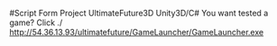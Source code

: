 #Script Form Project UltimateFuture3D Unity3D/C#
You want tested a game? Click ./ http://54.36.13.93/ultimatefuture/GameLauncher/GameLauncher.exe
